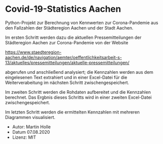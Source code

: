 # Covid-19-Statistics Aachen

Python-Projekt zur Berechnung von Kennwerten zur Corona-Pandemie aus den Fallzahlen der Städteregion Aachen und der Stadt Aachen. 

Im ersten Schritt werden dazu die aktuellen Pressemitteilungen der Städteregion Aachen zur Corona-Pandemie von der Website

https://www.staedteregion-aachen.de/de/navigation/aemter/oeffentlichkeitsarbeit-s-13/aktuelles/pressemitteilungen/aktuelle-pressemitteilungen/

abgerufen und anschließend analysiert; die Kennzahlen werden aus dem eingelesenen Text extrahiert und in einer Excel-Datei  für die Weiterverabeitung im nächsten Schritt zwischengespeichert.

Im zweiten Schritt werden die Rohdaten aufbereitet und die Kennzahlen berechnet. Das Ergbnis dieses Schritts wird in einer zweiten Excel-Datei zwischengespeichert.

Im letzten Schritt werden die ermittelten Kennzahlen mit mehreren Diagrammen visualisiert.

- Autor: Martin Holle
- Datum 07.08.2020
- Lizenz: MIT

